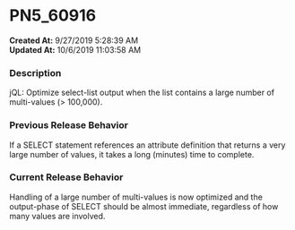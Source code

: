 # PN5_60916

**Created At:** 9/27/2019 5:28:39 AM  
**Updated At:** 10/6/2019 11:03:58 AM  


### Description

jQL: Optimize select-list output when the list contains a large number of multi-values (&gt; 100,000).



### Previous Release Behavior

If a SELECT statement references an attribute definition that returns a very large number of values, it takes a long (minutes) time to complete.



### Current Release Behavior

Handling of a large number of multi-values is now optimized and the output-phase of SELECT should be almost immediate, regardless of how many values are involved.
